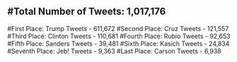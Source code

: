 #Total Number of Tweets: 1,017,176 
---
#First Place: Trump Tweets - 611,672
#Second Place: Cruz Tweets - 121,557
#Third Place: Clinton Tweets - 110,681
#Fourth Place: Rubio Tweets - 92,653
#Fifth Place: Sanders Tweets - 39,481
#Sixth Place: Kasich Tweets - 24,834
#Seventh Place: Jeb! Tweets - 9,363
#Last Place: Carson Tweets - 6,938
